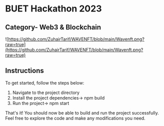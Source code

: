 # BUET Hackathon 2023

## Category- Web3 & Blockchain

![https://github.com/ZuhairTarif/WAVENFT/blob/main/Wavenft.png?raw=true](https://github.com/ZuhairTarif/WAVENFT/blob/main/Wavenft.png?raw=true)

## **Instructions**

To get started, follow the steps below:

1. Navigate to the project directory
2. Install the project dependencies→ npm build 
3. Run the project→ npm start

That's it! You should now be able to build and run the project successfully. Feel free to explore the code and make any modifications you need.
